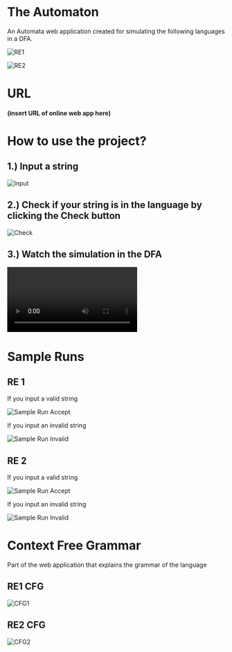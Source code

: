 # The Automaton
An Automata web application created for simulating the following languages in a DFA.

![RE1](https://github.com/Kramaaron/The-Automaton/blob/master/gitpicts/RE1.JPG)

![RE2](https://github.com/Kramaaron/The-Automaton/blob/master/gitpicts/RE2.JPG)
# URL
#### (insert URL of online web app here)

# How to use the project?

## 1.) Input a string

![Input](https://github.com/Kramaaron/The-Automaton/blob/master/gitpicts/Input1.JPG)

## 2.) Check if your string is in the language by clicking the Check button

![Check](https://github.com/Kramaaron/The-Automaton/blob/master/gitpicts/Check1.JPG)

## 3.) Watch the simulation in the DFA

![Simulate](https://github.com/Kramaaron/The-Automaton/blob/master/gitpicts/SampleRun.mp4)

# Sample Runs

## RE 1

If you input a valid string

![Sample Run Accept](https://github.com/Kramaaron/The-Automaton/blob/master/gitpicts/RE1SampleValid.PNG)

If you input an invalid string

![Sample Run Invalid](https://github.com/Kramaaron/The-Automaton/blob/master/gitpicts/RE1SampleInvalid.PNG)
## RE 2

If you input a valid string

![Sample Run Accept](https://github.com/Kramaaron/The-Automaton/blob/master/gitpicts/RE2SampleValid.PNG)

If you input an invalid string

![Sample Run Invalid](https://github.com/Kramaaron/The-Automaton/blob/master/gitpicts/RE2SampleInvalid.PNG)

# Context Free Grammar

Part of the web application that explains the grammar of the language

## RE1 CFG

![CFG1](https://github.com/Kramaaron/The-Automaton/blob/master/gitpicts/CFG1.JPG)

## RE2 CFG

![CFG2](https://github.com/Kramaaron/The-Automaton/blob/master/gitpicts/CFG2.JPG)
